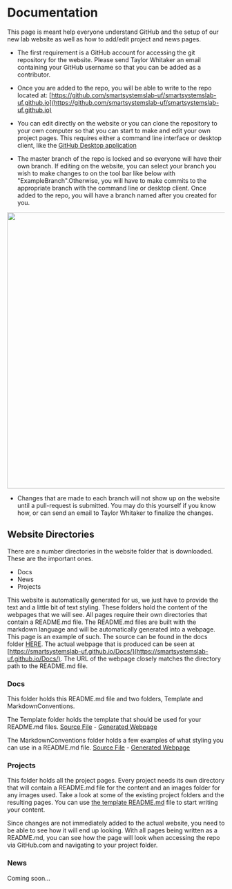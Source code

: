 # Documentation

This page is meant help everyone understand GitHub and the setup of our new lab website as well as how to add/edit project and news pages.

- The first requirement is a GitHub account for accessing the git repository for the website. Please send Taylor Whitaker an email containing your GitHub username so that you can be added as a contributor.

- Once you are added to the repo, you will be able to write to the repo located at: [https://github.com/smartsystemslab-uf/smartsystemslab-uf.github.io](https://github.com/smartsystemslab-uf/smartsystemslab-uf.github.io)

- You can edit directly on the website or you can clone the repository to your own computer so that you can start to make and edit your own project pages. This requires either a command line interface or desktop client, like the [GitHub Desktop application](https://desktop.github.com)

- The master branch of the repo is locked and so everyone will have their own branch. If editing on the website, you can select your branch you wish to make changes to on the tool bar like below with "ExampleBranch".Otherwise, you will have to make commits to the appropriate branch with the command line or desktop client. Once added to the repo, you will have a branch named after you created for you.

<p align="center"> <img width="640" src="https://github.com/smartsystemslab-uf/smartsystemslab-uf.github.io/blob/master/Docs/ChangingBranchesWithOnlineEditor.png?raw=True"/> </p>

- Changes that are made to each branch will not show up on the website until a pull-request is submitted. You may do this yourself if you know how, or can send an email to Taylor Whitaker to finalize the changes.


## Website Directories

There are a number directories in the website folder that is downloaded. These are the important ones.

- Docs
- News
- Projects

This website is automatically generated for us, we just have to provide the text and a little bit of text styling. These folders hold the content of the webpages that we will see. All pages require their own directories that contain a README.md file. The README.md files are built with the markdown language and will be automatically generated into a webpage. This page is an example of such. The source can be found in the docs folder [HERE](https://github.com/smartsystemslab-uf/smartsystemslab-uf.github.io/blob/master/Docs/). The actual webpage that is produced can be seen at [https://smartsystemslab-uf.github.io/Docs/](https://smartsystemslab-uf.github.io/Docs/). The URL of the webpage closely matches the directory path to the README.md file.


### Docs

This folder holds this README.md file and two folders, Template and MarkdownConventions.

The Template folder holds the template that should be used for your README.md files. [Source File](https://github.com/smartsystemslab-uf/smartsystemslab-uf.github.io/blob/master/Docs/Template/README.md) - [Generated Webpage](https://smartsystemslab-uf.github.io/Docs/Template/)

The MarkdownConventions folder holds a few examples of what styling you can use in a README.md file. [Source File](https://github.com/smartsystemslab-uf/smartsystemslab-uf.github.io/blob/master/Docs/MarkdownConventions/README.md) - [Generated Webpage](https://smartsystemslab-uf.github.io/Docs/MarkdownConventions/)


### Projects

This folder holds all the project pages. Every project needs its own directory that will contain a README.md file for the content and an images folder for any images used. Take a look at some of the existing project folders and the resulting pages. You can use [the template README.md](https://github.com/smartsystemslab-uf/smartsystemslab-uf.github.io/tree/master/Docs/Template) file to start writing your content.

Since changes are not immediately added to the actual website, you need to be able to see how it will end up looking. With all pages being written as a README.md, you can see how the page will look when accessing the repo via GitHub.com and navigating to your project folder.


### News

Coming soon...
